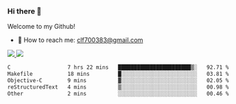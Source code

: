 ### Hi there 👋

<!--
**clingfei/clingfei** is a ✨ _special_ ✨ repository because its `README.md` (this file) appears on your GitHub profile.

Here are some ideas to get you started:

- 🔭 I’m currently working on ...
- 🌱 I’m currently learning ...
- 👯 I’m looking to collaborate on ...
- 🤔 I’m looking for help with ...
- 💬 Ask me about ...
- 📫 How to reach me: ...
- 😄 Pronouns: ...
- ⚡ Fun fact: ...
-->
Welcome to my Github!
- 📧 How to reach me: clf700383@gmail.com

<a href="https://github.com/anuraghazra/github-readme-stats">
  <img src="https://github-readme-stats.vercel.app/api?username=clingfei&count_private=true&show_icons=true&include_all_commits=true&line_height=21&hide_border=true&repo=github-readme-stats" />
</a>
<a href="https://github.com/anuraghazra/convoychat">
  <img src="https://github-readme-stats.vercel.app/api/top-langs/?username=clingfei&hide=Tcl,Perl,Makefile,CSS,HTML,Yacc,Lex,Verilog&langs_count=6&layout=compact&hide_border=true&repo=convoychat" />
</a>

<!--START_SECTION:waka-->

```txt
C                  7 hrs 22 mins   ███████████████████████▒░   92.71 %
Makefile           18 mins         █░░░░░░░░░░░░░░░░░░░░░░░░   03.81 %
Objective-C        9 mins          ▓░░░░░░░░░░░░░░░░░░░░░░░░   02.05 %
reStructuredText   4 mins          ▒░░░░░░░░░░░░░░░░░░░░░░░░   00.98 %
Other              2 mins          ░░░░░░░░░░░░░░░░░░░░░░░░░   00.46 %
```

<!--END_SECTION:waka-->
